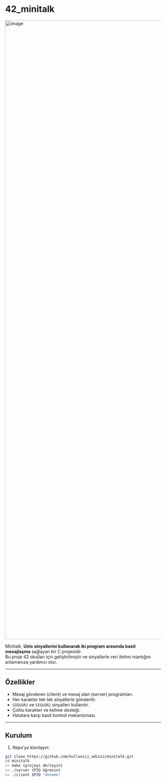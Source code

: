 # 42_minitalk
<img width="3000" height="2000" alt="image" src="https://github.com/user-attachments/assets/5073b5a8-cc99-45dc-bf1f-a3c533aefc22" />

Minitalk, **Unix sinyallerini kullanarak iki program arasında basit mesajlaşma** sağlayan bir C projesidir.  
Bu proje 42 okulları için geliştirilmiştir ve sinyallerle veri iletimi mantığını anlamanıza yardımcı olur.

---

## Özellikler

- Mesaj gönderen (client) ve mesaj alan (server) programları.
- Her karakter tek tek sinyallerle gönderilir.
- `SIGUSR1` ve `SIGUSR2` sinyalleri kullanılır.
- Çoklu karakter ve kelime desteği.
- Hatalara karşı basit kontrol mekanizması.

---

## Kurulum

1. Repo’yu klonlayın:

```bash
git clone https://github.com/kullanici_adiniz/minitalk.git
cd minitalk
>> make (projeyi derleyin) 
>> ./server (PID öğrenin)
>> ./client $PID "deneme"
